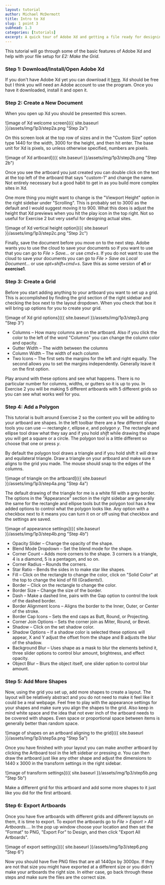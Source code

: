 ```yaml
---
layout: tutorial
author: Michael McDermott
title: Intro to Xd
slug: 1 point 3
subhead: 1.3
categories: [tutorials]
excerpt: A quick tour of Adobe Xd and getting a file ready for designing.
---
```

This tutorial will go through some of the basic features of Adobe Xd and help with your file setup for  _E2: Make the Grid_.

### <span id="step1">Step 1: Download/Install/Open Adobe Xd</span>
If you don't have Adobe Xd yet you can download it [here](https://www.adobe.com/products/xd.html?promoid=PYPVQ3HN&mv=other). Xd should be free but I think you will need an Adobe account to use the program. Once you have it downloaded, install it and open it.

### <span id="step2">Step 2: Create a New Document
When you open up Xd you should be presented this screen.

![image of Xd welcome screen]({{ site.baseurl }}/assets/img/1p3/step2a.png "Step 2a")

On this screen look at the top row of sizes and in the "Custom Size" option type 1440 for the width, 3000 for the height, and then hit enter. The base unit for Xd is pixels, so unless otherwise specified, numbers are pixels.

![image of Xd artboard]({{ site.baseurl }}/assets/img/1p3/step2b.png "Step 2b")

Once you see the artboard you just created you can double click on the text at the top left of the artboard that says "custom-1" and change the name. Not entirely necessary but a good habit to get in as you build more complex sites in Xd.

One more thing you might want to change is the "Viewport Height" option in the right sidebar under "Scrolling". This is probably set to 3000 as the default and I would suggest moving it to 900. What this does is adjust the height that Xd previews when you hit the play icon in the top right. Not so useful for Exercise 2 but very useful for designing actual sites.

![image of Xd vertical height option]({{ site.baseurl }}/assets/img/1p3/step2c.png "Step 2c")

Finally, save the document before you move on to the next step. Adobe wants you to use the cloud to save your documents so if you want to use that you can go to _File > Save..._ or use _cmd+s_. If you do not want to use the cloud to save your documents you can go to _File > Save as Local Document..._ or use _opt+shift+cmd+s_. Save this as some version of **e1** or **exercise1**.

### <span id="step3">Step 3: Create a Grid
Before you start adding anything to your artboard you want to set up a grid. This is accomplished by finding the grid section of the right sidebar and checking the box next to the layout dropdown. When you check that box it will bring up options for you to create your grid.

![image of Xd grid options]({{ site.baseurl }}/assets/img/1p3/step3.png "Step 3")

* Columns – How many columns are on the artboard. Also if you click the color to the left of the word "Columns" you can change the column color and opacity.
* Gutter Width – The width between the columns
* Column Width – The width of each column
* Two Icons – The first sets the margins for the left and right equally. The second allows you to set the margins independently. Generally leave it on the first option.

Play around with these options and see what happens. There is no particular number for columns, widths, or gutters so it is up to you. In Exercise 2 you will be making 5 different artboards with 5 different grids so you can see what works well for you.

### <span id="step4">Step 4: Add a Polygon
This tutorial is built around Exercise 2 so the content you will be adding to your artboard are shapes. In the left toolbar there are a few different shape tools you can use &mdash; rectangle _r_, ellipse _e_, and polygon _y_. The rectangle and ellipse tool draw what they say and if you hold _shift_ while drawing the shape you will get a square or a circle. The polygon tool is a little different so choose that one or press _y_.

By default the polygon tool draws a triangle and if you hold shift it will draw and equilateral triangle. Draw a triangle on your artboard and make sure it aligns to the grid you made. The mouse should snap to the edges of the columns.

![image of triangle on the artboard]({{ site.baseurl }}/assets/img/1p3/step4a.png "Step 4a")

The default drawing of the triangle for me is a white fill with a grey border. The options in the "Appearance" section in the right sidebar are generally the same for the rectangle and ellipse tools but the polygon tool has a few added options to control what the polygon looks like. Any option with a checkbox next to it means you can turn it on or off using that checkbox and the settings are saved.

![image of appearance settings]({{ site.baseurl }}/assets/img/1p3/step4b.png "Step 4b")

* Opacity Slider – Change the opacity of the shape.
* Blend Mode Dropdown – Set the blend mode for the shape.
* Corner Count – Adds more corners to the shape. 3 corners is a triangle, 4 is a diamond, 5 is a pentagon, and so on.
* Corner Radius – Rounds the corners.
* Star Ratio – Bends the sides in to make star like shapes.
* Fill – Click on the rectangle to change the color, click on "Solid Color" at the top to change the kind of fill (Gradients!).
* Border – Click on the rectangle to change the color.
* Border Size – Change the size of the border.
* Dash – Make a dashed line, pairs with the Gap option to control the look of the dashed border.
* Border Alignment Icons – Aligns the border to the Inner, Outer, or Center of the stroke.
* Border Cap Icons – Sets the end caps as Butt, Round, or Projecting.
* Corner Join Options – Sets the corner join as Miter, Round, or Bevel.
* Shadow – Click on the set shadow color.
* Shadow Options – If a shadow color is selected these options will appear, X and Y adjust the offset from the shape and B adjusts the blur of the shadow.
* Background Blur – Uses shape as a mask to blur the elements behind it, three slider options to control blur amount, brightness, and effect opacity.
* Object Blur – Blurs the object itself, one slider option to control blur amount.

### <span id="step5">Step 5: Add More Shapes
Now, using the grid you set up, add more shapes to create a layout. The layout will be relatively abstract and you do not need to make it feel like it could be a real webpage. Feel free to play with the appearance settings for your shapes and make sure you align the shapes to the grid. Also keep in mind white space and the idea that not ever inch of the artboard needs to be covered with shapes. Even space or proportional space between items is generally better than random space.

![image of shapes on an artboard aligning to the grid]({{ site.baseurl }}/assets/img/1p3/step5a.png "Step 5a")

Once you have finished with your layout you can make another artboard by clicking the Artboard tool in the left sidebar or pressing _a_. You can then draw the artboard just like any other shape and adjust the dimensions to 1440 x 3000 in the transform settings in the right sidebar.

![image of transform settings]({{ site.baseurl }}/assets/img/1p3/step5b.png "Step 5b")

Make a different grid for this artboard and add some more shapes to it just like you did for the first artboard.

### <span id="step6">Step 6: Export Artboards

Once you have five artboards with different grids and different layouts on them, it is time to export. To export the artboards go to _File > Export > All Artboards..._. In the pop up window choose your location and then set the "Format" to PNG, "Export For" to Design, and then click "Export All Artboards".

![image of export settings]({{ site.baseurl }}/assets/img/1p3/step6.png "Step 6")

Now you should have five PNG files that are all 1440px by 3000px. If they are not that size you might have exported at a different size or you didn't make your artboards the right size. In either case, go back through these steps and make sure the files are the correct size.
